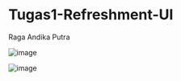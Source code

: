 # Tugas1-Refreshment-UI
Raga Andika Putra

![image](https://user-images.githubusercontent.com/101049799/197154831-8b330870-15da-4429-a9ab-a2c460073d20.png)

![image](https://user-images.githubusercontent.com/101049799/197156366-99dfc9a9-02ad-4fe5-8a86-c73746815d5e.png)
